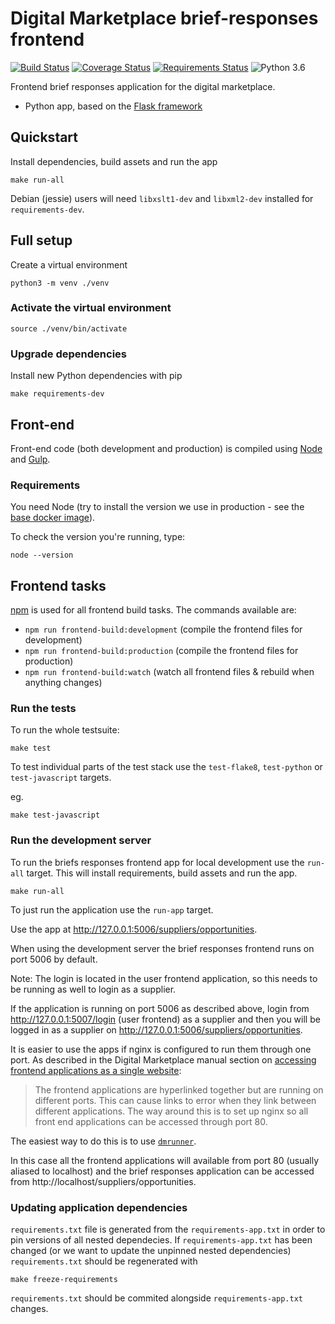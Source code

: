 # Digital Marketplace brief-responses frontend

[![Build Status](https://travis-ci.org/alphagov/digitalmarketplace-brief-responses-frontend.svg?branch=master)](https://travis-ci.org/alphagov/digitalmarketplace-brief-responses-frontend)
[![Coverage Status](https://coveralls.io/repos/github/alphagov/digitalmarketplace-brief-responses-frontend/badge.svg?branch=master)](https://coveralls.io/github/alphagov/digitalmarketplace-brief-responses-frontend?branch=master)
[![Requirements Status](https://requires.io/github/alphagov/digitalmarketplace-brief-responses-frontend/requirements.svg?branch=master)](https://requires.io/github/alphagov/digitalmarketplace-brief-responses-frontend/requirements/?branch=master)
![Python 3.6](https://img.shields.io/badge/python-3.6-blue.svg)

Frontend brief responses application for the digital marketplace.

- Python app, based on the [Flask framework](http://flask.pocoo.org/)

## Quickstart

Install dependencies, build assets and run the app
```
make run-all
```

Debian (jessie) users will need `libxslt1-dev` and `libxml2-dev` installed for `requirements-dev`.

## Full setup

Create a virtual environment
 ```
 python3 -m venv ./venv
 ```

### Activate the virtual environment

```
source ./venv/bin/activate
```

### Upgrade dependencies

Install new Python dependencies with pip

```make requirements-dev```


## Front-end

Front-end code (both development and production) is compiled using [Node](http://nodejs.org/) and [Gulp](http://gulpjs.com/).

### Requirements

You need Node (try to install the version we use in production -
 see the [base docker image](https://github.com/alphagov/digitalmarketplace-docker-base/blob/master/base.docker)).

To check the version you're running, type:

```
node --version
```

## Frontend tasks

[npm](https://docs.npmjs.com/cli/run-script) is used for all frontend build tasks. The commands available are:

- `npm run frontend-build:development` (compile the frontend files for development)
- `npm run frontend-build:production` (compile the frontend files for production)
- `npm run frontend-build:watch` (watch all frontend files & rebuild when anything changes)





### Run the tests

To run the whole testsuite:

```
make test
```

To test individual parts of the test stack use the `test-flake8`, `test-python`
or `test-javascript` targets.

eg.
```
make test-javascript
```

### Run the development server

To run the briefs responses frontend app for local development use the `run-all` target.
This will install requirements, build assets and run the app.

```
make run-all
```

To just run the application use the `run-app` target.

Use the app at http://127.0.0.1:5006/suppliers/opportunities.

When using the development server the brief responses frontend runs on port 5006 by default.

Note: The login is located in the user frontend application, so this needs to be running as well to login as a supplier.

If the application is running on port 5006 as described above, login from
http://127.0.0.1:5007/login (user frontend) as a supplier and then you will be
logged in as a supplier on http://127.0.0.1:5006/suppliers/opportunities.

It is easier to use the apps if nginx is configured to run them through one port.
As described in the Digital Marketplace manual section on [accessing frontend
applications as a single website][manual-nginx]:

> The frontend applications are hyperlinked together but are running on
> different ports. This can cause links to error when they link between
> different applications. The way around this is to set up nginx so all front
> end applications can be accessed through port 80.

The easiest way to do this is to use [`dmrunner`](https://github.com/alphagov/digitalmarketplace-runner).

In this case all the frontend applications will available from port 80 (usually
aliased to localhost) and the brief responses application can be accessed from
http://localhost/suppliers/opportunities.

[manual-nginx]: https://alphagov.github.io/digitalmarketplace-manual/developing-the-digital-marketplace/developer-setup.html#accessing-frontend-applications-as-a-single-website

### Updating application dependencies

`requirements.txt` file is generated from the `requirements-app.txt` in order to pin
versions of all nested dependecies. If `requirements-app.txt` has been changed (or
we want to update the unpinned nested dependencies) `requirements.txt` should be
regenerated with

```
make freeze-requirements
```

`requirements.txt` should be commited alongside `requirements-app.txt` changes.
